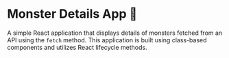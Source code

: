# Monster Details App 👹

A simple React application that displays details of monsters fetched from an API using the `fetch` method. This application is built using class-based components and utilizes React lifecycle methods.






